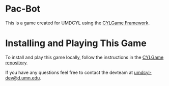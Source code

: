 # Pac-Bot

This is a game created for UMDCYL using the [CYLGame Framework](https://github.com/UMDCYL/CYLGame).

# Installing and Playing This Game

To install and play this game locally, follow the instructions in the [CYLGame repository](https://github.com/UMDLARS/CYLGame/blob/master/INSTALL_GAME.md).


If you have any questions feel free to contact the devteam at <umdcyl-dev@d.umn.edu>.

